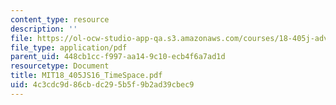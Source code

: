 ```yaml
---
content_type: resource
description: ''
file: https://ol-ocw-studio-app-qa.s3.amazonaws.com/courses/18-405j-advanced-complexity-theory-spring-2016/4c3cdc9d86cbdc295b5f9b2ad39cbec9_MIT18_405JS16_TimeSpace.pdf
file_type: application/pdf
parent_uid: 448cb1cc-f997-aa14-9c10-ecb4f6a7ad1d
resourcetype: Document
title: MIT18_405JS16_TimeSpace.pdf
uid: 4c3cdc9d-86cb-dc29-5b5f-9b2ad39cbec9
---
```

